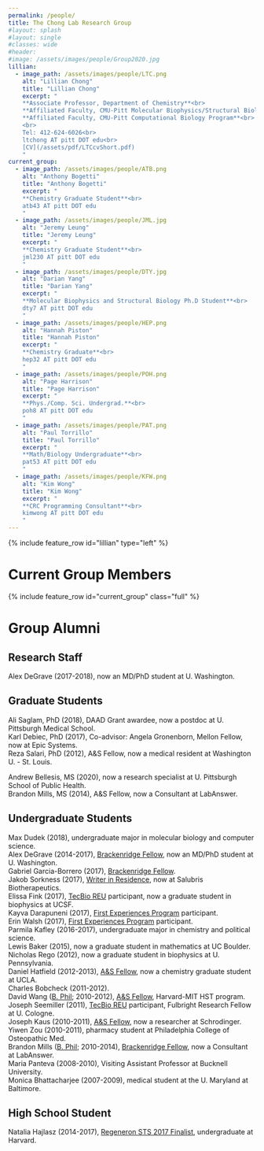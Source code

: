 ```yaml
---
permalink: /people/
title: The Chong Lab Research Group
#layout: splash
#layout: single
#classes: wide
#header:
#image: /assets/images/people/Group2020.jpg
lillian:
  - image_path: /assets/images/people/LTC.png
    alt: "Lillian Chong"
    title: "Lillian Chong"
    excerpt: "
    **Associate Professor, Department of Chemistry**<br>
    **Affiliated Faculty, CMU-Pitt Molecular Biophysics/Structural Biology Program**<br>
    **Affiliated Faculty, CMU-Pitt Computational Biology Program**<br>
    <br>
    Tel: 412-624-6026<br>
    ltchong AT pitt DOT edu<br>
    [CV](/assets/pdf/LTCcvShort.pdf)
    "
current_group:
  - image_path: /assets/images/people/ATB.png
    alt: "Anthony Bogetti"
    title: "Anthony Bogetti"
    excerpt: "
    **Chemistry Graduate Student**<br>
    atb43 AT pitt DOT edu
    "
  - image_path: /assets/images/people/JML.jpg
    alt: "Jeremy Leung"
    title: "Jeremy Leung"
    excerpt: "
    **Chemistry Graduate Student**<br>
    jml230 AT pitt DOT edu
    "
  - image_path: /assets/images/people/DTY.jpg
    alt: "Darian Yang"
    title: "Darian Yang"
    excerpt: "
    **Molecular Biophysics and Structural Biology Ph.D Student**<br>
    dty7 AT pitt DOT edu
    "
  - image_path: /assets/images/people/HEP.png
    alt: "Hannah Piston"
    title: "Hannah Piston"
    excerpt: "
    **Chemistry Graduate**<br>
    hep32 AT pitt DOT edu
    "
  - image_path: /assets/images/people/POH.png
    alt: "Page Harrison"
    title: "Page Harrison"
    excerpt: "
    **Phys./Comp. Sci. Undergrad.**<br>
    poh8 AT pitt DOT edu
    "
  - image_path: /assets/images/people/PAT.png
    alt: "Paul Torrillo"
    title: "Paul Torrillo"
    excerpt: "
    **Math/Biology Undergraduate**<br>
    pat53 AT pitt DOT edu
    "
  - image_path: /assets/images/people/KFW.png
    alt: "Kim Wong"
    title: "Kim Wong"
    excerpt: "
    **CRC Programming Consultant**<br>
    kimwong AT pitt DOT edu
    "
---
```


{% include feature_row id="lillian" type="left" %}
# Current Group Members

{% include feature_row id="current_group" class="full" %}

# Group Alumni
## Research Staff
Alex DeGrave (2017-2018), now an MD/PhD student at U. Washington.  


## Graduate Students

Ali Saglam, PhD (2018), DAAD Grant awardee, now a postdoc at U. Pittsburgh Medical School.  
Karl Debiec, PhD (2017), Co-advisor: Angela Gronenborn, Mellon Fellow, now at Epic Systems.  
Reza Salari, PhD (2012), A&S Fellow, now a medical resident at Washington U. - St. Louis.  

Andrew Bellesis, MS (2020), now a research specialist at U. Pittsburgh School of Public Health.  
Brandon Mills, MS (2014), A&S Fellow, now a Consultant at LabAnswer.  


## Undergraduate Students

Max Dudek (2018), undergraduate major in molecular biology and computer science.  
Alex DeGrave (2014-2017), [Brackenridge Fellow](http://www.honorscollege.pitt.edu/summer-brackenridge-fellowships), now an MD/PhD student at U. Washington.  
Gabriel Garcia-Borrero (2017), [Brackenridge Fellow](http://www.honorscollege.pitt.edu/summer-brackenridge-fellowships).  
Jakob Sorkness (2017), [Writer in Residence](https://medium.com/pitt-undergraduate-science-writing), now at Salubris Biotherapeutics.  
Elissa Fink (2017), [TecBio REU](http://www.tecbioreu.pitt.edu/) participant, now a graduate student in biophysics at UCSF.  
Kayva Darapuneni (2017), [First Experiences Program](https://www.asundergrad.pitt.edu/research/first-experiences-research) participant.  
Erin Walsh (2017), [First Experiences Program](https://www.asundergrad.pitt.edu/research/first-experiences-research) participant.  
Parmila Kafley (2016-2017), undergraduate major in chemistry and political science.  
Lewis Baker (2015), now a graduate student in mathematics at UC Boulder.  
Nicholas Rego (2012), now a graduate student in biophysics at U. Pennsylvania.  
Daniel Hatfield (2012-2013), [A&S Fellow](https://www.asundergrad.pitt.edu/research/awards-and-funding#summer-undergraduate-research-awards), now a chemistry graduate student at UCLA.  
Charles Bobcheck (2011-2012).  
David Wang ([B. Phil](http://www.honorscollege.pitt.edu/bphil-degree); 2010-2012), [A&S Fellow](https://www.asundergrad.pitt.edu/research/awards-and-funding#summer-undergraduate-research-awards), Harvard-MIT HST program.  
Joseph Seemiller (2011), [TecBio REU](http://www.tecbioreu.pitt.edu/) participant, Fulbright Research Fellow at U. Cologne.  
Joseph Kaus (2010-2011), [A&S Fellow](https://www.asundergrad.pitt.edu/research/awards-and-funding#summer-undergraduate-research-awards), now a researcher at Schrodinger.  
Yiwen Zou (2010-2011), pharmacy student at Philadelphia College of Osteopathic Med.  
Brandon Mills ([B. Phil](http://www.honorscollege.pitt.edu/bphil-degree); 2010-2014), [Brackenridge Fellow](http://www.honorscollege.pitt.edu/summer-brackenridge-fellowships), now a Consultant at LabAnswer.  
Maria Panteva (2008-2010), Visiting Assistant Professor at Bucknell University.  
Monica Bhattacharjee (2007-2009), medical student at the U. Maryland at Baltimore.  


## High School Student

Natalia Hajlasz (2014-2017), [Regeneron STS 2017 Finalist](https://student.societyforscience.org/regeneronsts-finalists-2017), undergraduate at Harvard.  

